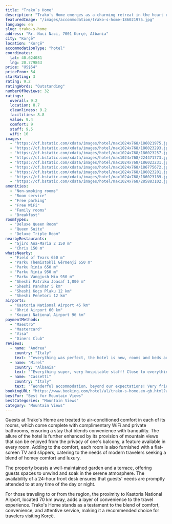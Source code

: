```yaml
---
title: "Trako`s Home"
description: "Trako's Home emerges as a charming retreat in the heart of Korçë, standing out for its serene ambiance and thoughtful amenities."
featuredImage: "/images/accommodation/trako-s-home-186021975.jpg"
language: en
slug: trako-s-home
address: "Rr. Nuci Naci, 7001 Korçë, Albania"
city: "Korçë"
location: "Korçë"
accommodationType: "hotel"
coordinates:
  lat: 40.624081
  lng: 20.779843
price: "US$54"
priceFrom: 54
starRating: 3
rating: 9.2
ratingWords: "Outstanding"
numberOfReviews: 32
ratings:
  overall: 9.2
  location: 8.7
  cleanliness: 9.2
  facilities: 8.8
  value: 9.4
  comfort: 9
  staff: 9.5
  wifi: 10
images:
  - "https://cf.bstatic.com/xdata/images/hotel/max1024x768/186021975.jpg?k=5454879be6cfe9914722173e0b770105e4e4a927ea532e1d1a06544c9b9feeed&o=&hp=1"
  - "https://cf.bstatic.com/xdata/images/hotel/max1024x768/186023293.jpg?k=973e425f3add153dff70daa6880ff46d7e2aa4a697da9394db049b8ca1725b5b&o=&hp=1"
  - "https://cf.bstatic.com/xdata/images/hotel/max1024x768/186023257.jpg?k=f926da2dfcf3d184c87978fe8e7e606cd6ab5c8aa33b629c4382782e6dc19d8a&o=&hp=1"
  - "https://cf.bstatic.com/xdata/images/hotel/max1024x768/224471773.jpg?k=d85ef2153d54e8403d080b4b4bf7f59fa5fdd05fe54afc31f6845abdc27d1e1a&o=&hp=1"
  - "https://cf.bstatic.com/xdata/images/hotel/max1024x768/186023231.jpg?k=e04dc142b198717904fc7585e28eb435e2addbe307613c9f4f3d8d8b9a4e1f27&o=&hp=1"
  - "https://cf.bstatic.com/xdata/images/hotel/max1024x768/186775672.jpg?k=5d247f4f66b9d605f00d1e964f5fcba15c74540b70f89387d6a93b90b230a685&o=&hp=1"
  - "https://cf.bstatic.com/xdata/images/hotel/max1024x768/186023201.jpg?k=507d0ec946fc6d41313f3c7a84c46c0db7c30e464ed3d56533f512b2c7d06f46&o=&hp=1"
  - "https://cf.bstatic.com/xdata/images/hotel/max1024x768/186023189.jpg?k=9146fbc984916c999967cd4b90dedf87c9812b6befc4c2cbdb9e58678d7d1016&o=&hp=1"
  - "https://cf.bstatic.com/xdata/images/hotel/max1024x768/285883102.jpg?k=39683a82bfec73d6cd1f16effae9bda1c96d9fd5c2fc896447fb41e253d25459&o=&hp=1"
amenities:
  - "Non-smoking rooms"
  - "Room service"
  - "Free parking"
  - "Free WiFi"
  - "Family rooms"
  - "Breakfast"
roomTypes:
  - "Deluxe Queen Room"
  - "Queen Suite"
  - "Deluxe Triple Room"
nearbyRestaurants:
  - "Gjiro Ana-Maria 2 150 m"
  - "Chris 150 m"
whatsNearby:
  - "Field of Tears 650 m"
  - "Parku Themistokli Gërmenji 650 m"
  - "Parku Rinia 650 m"
  - "Parku Rinia 950 m"
  - "Parku Vangjush Mio 950 m"
  - "Sheshi Patriku Joasaf 1,000 m"
  - "Sheshi Panxhar 5 km"
  - "Sheshi Koço Plaku 12 km"
  - "Sheshi Penetori 12 km"
airports:
  - "Kastoria National Airport 45 km"
  - "Ohrid Airport 60 km"
  - "Kozani National Airport 96 km"
paymentMethods:
  - "Maestro"
  - "Mastercard"
  - "Visa"
  - "Diners Club"
reviews:
  - name: "Andrea"
    country: "Italy"
    text: "“everything was perfect, the hotel is new, rooms and beds are extremely comfortable. breakfast was amazing and the staff friendly and polite. I will sure come back”"
  - name: "Mirel"
    country: "Albania"
    text: "“Everything super, very hospitable staff! Close to everything without the need for a car, very clean and quiet environment! See you soon 😊”"
  - name: "Cassetti"
    country: "Italy"
    text: "“Wonderful accommodation, beyond our expectations! Very friendly and helpful owner, lovely and spacious apartment with new and modern furnishings. Good and very quiet location, very abundant and fresh breakfast included, excellent value for money!...”"
bookingURL: "https://www.booking.com/hotel/al/trako-s-home.en-gb.html?aid=8035640"
bestFor: "Best for Mountain Views"
bestCategories: "Mountain Views"
category: "Mountain Views"
---
```


Guests at Trako's Home are treated to air-conditioned comfort in each of its rooms, which come complete with complimentary WiFi and private bathrooms, ensuring a stay that blends convenience with tranquility. The allure of the hotel is further enhanced by its provision of mountain views that can be enjoyed from the privacy of one's balcony, a feature available in every room. Adding to the comfort, each room is also furnished with a flat-screen TV and slippers, catering to the needs of modern travelers seeking a blend of homey comfort and luxury.

The property boasts a well-maintained garden and a terrace, offering guests spaces to unwind and soak in the serene atmosphere. The availability of a 24-hour front desk ensures that guests' needs are promptly attended to at any time of the day or night.

For those traveling to or from the region, the proximity to Kastoria National Airport, located 70 km away, adds a layer of convenience to the travel experience. Trako's Home stands as a testament to the blend of comfort, convenience, and attentive service, making it a recommended choice for travelers visiting Korçë.